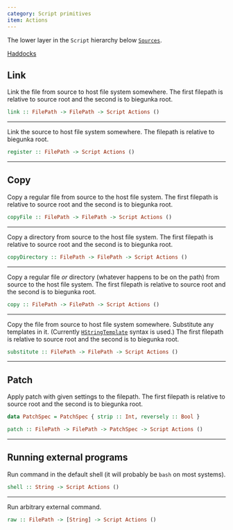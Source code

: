 ```yaml
---
category: Script primitives
item: Actions
---
```


The lower layer in the `Script` hierarchy below [`Sources`][0].

[Haddocks][2]

## Link

Link the file from source to host file system somewhere.
The first filepath is relative to source root and the second is to biegunka root.

```haskell
link :: FilePath -> FilePath -> Script Actions ()
```

---

Link the source to host file system somewhere.
The filepath is relative to biegunka root.

```haskell
register :: FilePath -> Script Actions ()
```

---

## Copy

Copy a regular file from source to the host file system.
The first filepath is relative to source root and the second is to biegunka root.

```haskell
copyFile :: FilePath -> FilePath -> Script Actions ()
```

---

Copy a directory from source to the host file system.
The first filepath is relative to source root and the second is to biegunka root.

```haskell
copyDirectory :: FilePath -> FilePath -> Script Actions ()
```

---

Copy a regular file *or* directory (whatever happens to be on the path)
from source to the host file system.
The first filepath is relative to source root and the second is to biegunka root.

```haskell
copy :: FilePath -> FilePath -> Script Actions ()
```

---

Copy the file from source to host file system somewhere.
Substitute any templates in it. (Currently [`HStringTemplate`][3] syntax is used.)
The first filepath is relative to source root and the second is to biegunka root.

```haskell
substitute :: FilePath -> FilePath -> Script Actions ()
```

---

## Patch

Apply patch with given settings to the filepath.
The first filepath is relative to source root and the second is to biegunka root.

```haskell
data PatchSpec = PatchSpec { strip :: Int, reversely :: Bool }

patch :: FilePath -> FilePath -> PatchSpec -> Script Actions ()
```

---

## Running external programs

Run command in the default shell (it will probably be `bash` on most systems).

```haskell
shell :: String -> Script Actions ()
```

---

Run arbitrary external command.

```haskell
raw :: FilePath -> [String] -> Script Actions ()
```


  [0]: /pages/script-primitives/sources.html
  [2]: http://biegunka.github.io/biegunka/Control-Biegunka-Primitive.html#g:2
  [3]: http://hackage.haskell.org/package/HStringTemplate
